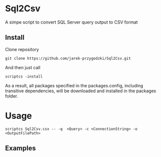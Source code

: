 Sql2Csv
=======

A simpe script to convert SQL Server query output to CSV  format

Install
-------
Clone repository
```
git clone https://github.com/jarek-przygodzki/Sql2Csv.git
```
And then just call
```
scriptcs -install
```
As a result, all packages specified in the packages.config, including transitive dependencies, will be downloaded and installed in the packages folder.

Usage
=====
`scriptcs Sql2Csv.csx -- -q  <Query> -c <ConnectionString> -o <OutputFilePath>`

Examples
--------
